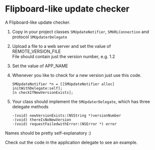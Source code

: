 Flipboard-like update checker
=============================

A Flipboard-like update checker.

1. Copy in your project classes `SMUpdateNotifier`, `SMURLConnection` and protocol `SMUpdaterDelegate`

2. Upload a file to a web server and set the value of REMOTE_VERSION_FILE<br/>
   File should contain just the version number, e.g. 1.2
3. Set the value of APP_NAME
4. Whenever you like to check for a new version just use this code.
   
	`SMUpdateNotifier *n = [[SMUpdateNotifier alloc] initWithDelegate:self];`<br/>
	`[n checkIfNewVersionExists];`

5. Your class should implement the `SMUpdaterDelegate`, which has three delegate methods

	`-(void) newVersionExists:(NSString *)versionNumber`<br/>
	`-(void) thereIsNoNewVersion`<br/>
	`-(void) requestFailedwithError:(NSError *) error`<br/>

Names should be pretty self-explanatory :)

Check out the code in the application delegate to see an example.